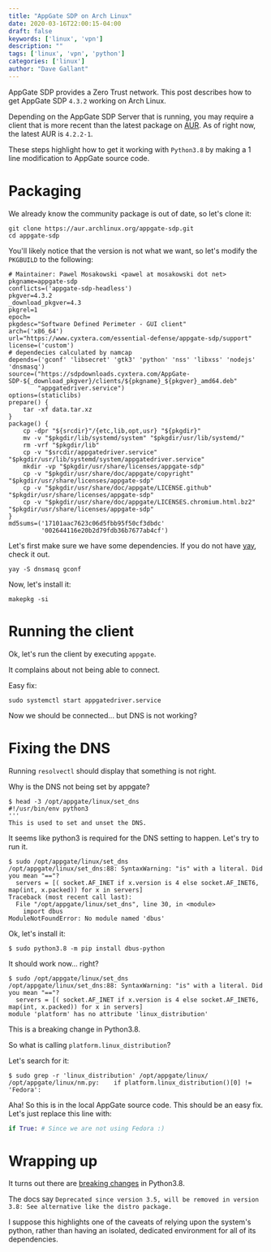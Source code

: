 ```yaml
---
title: "AppGate SDP on Arch Linux"
date: 2020-03-16T22:00:15-04:00
draft: false
keywords: ['linux', 'vpn']
description: ""
tags: ['linux', 'vpn', 'python']
categories: ['linux']
author: "Dave Gallant"
---
```


AppGate SDP provides a Zero Trust network. This post describes how to get AppGate SDP `4.3.2` working on Arch Linux.
<!--more-->

Depending on the AppGate SDP Server that is running, you may require a client that is more recent than the latest package on [AUR](https://aur.archlinux.org/packages/appgate-sdp/).
As of right now, the latest AUR is `4.2.2-1`.

These steps highlight how to get it working with `Python3.8` by making a 1 line modification to AppGate source code.

# Packaging

We already know the community package is out of date, so let's clone it:

```shell
git clone https://aur.archlinux.org/appgate-sdp.git
cd appgate-sdp
```

You'll likely notice that the version is not what we want, so let's modify the `PKGBUILD` to the following:

```shell
# Maintainer: Pawel Mosakowski <pawel at mosakowski dot net>
pkgname=appgate-sdp
conflicts=('appgate-sdp-headless')
pkgver=4.3.2
_download_pkgver=4.3
pkgrel=1
epoch=
pkgdesc="Software Defined Perimeter - GUI client"
arch=('x86_64')
url="https://www.cyxtera.com/essential-defense/appgate-sdp/support"
license=('custom')
# dependecies calculated by namcap
depends=('gconf' 'libsecret' 'gtk3' 'python' 'nss' 'libxss' 'nodejs' 'dnsmasq')
source=("https://sdpdownloads.cyxtera.com/AppGate-SDP-${_download_pkgver}/clients/${pkgname}_${pkgver}_amd64.deb"
        "appgatedriver.service")
options=(staticlibs)
prepare() {
    tar -xf data.tar.xz
}
package() {
    cp -dpr "${srcdir}"/{etc,lib,opt,usr} "${pkgdir}"
    mv -v "$pkgdir/lib/systemd/system" "$pkgdir/usr/lib/systemd/"
    rm -vrf "$pkgdir/lib"
    cp -v "$srcdir/appgatedriver.service" "$pkgdir/usr/lib/systemd/system/appgatedriver.service"
    mkdir -vp "$pkgdir/usr/share/licenses/appgate-sdp"
    cp -v "$pkgdir/usr/share/doc/appgate/copyright" "$pkgdir/usr/share/licenses/appgate-sdp"
    cp -v "$pkgdir/usr/share/doc/appgate/LICENSE.github" "$pkgdir/usr/share/licenses/appgate-sdp"
    cp -v "$pkgdir/usr/share/doc/appgate/LICENSES.chromium.html.bz2" "$pkgdir/usr/share/licenses/appgate-sdp"
}
md5sums=('17101aac7623c06d5fbb95f50cf3dbdc'
         '002644116e20b2d79fdb36b7677ab4cf')

```

Let's first make sure we have some dependencies. If you do not have [yay](https://github.com/Jguer/yay), check it out.

```shell
yay -S dnsmasq gconf
```

Now, let's install it:

```shell
makepkg -si
```

# Running the client

Ok, let's run the client by executing `appgate`.

It complains about not being able to connect.

Easy fix:

```shell
sudo systemctl start appgatedriver.service
```

Now we should be connected... but DNS is not working?

# Fixing the DNS

Running `resolvectl` should display that something is not right.

Why is the DNS not being set by appgate?

```shell
$ head -3 /opt/appgate/linux/set_dns
#!/usr/bin/env python3
'''
This is used to set and unset the DNS.
```

It seems like python3 is required for the DNS setting to happen.
Let's try to run it.

```shell
$ sudo /opt/appgate/linux/set_dns
/opt/appgate/linux/set_dns:88: SyntaxWarning: "is" with a literal. Did you mean "=="?
  servers = [( socket.AF_INET if x.version is 4 else socket.AF_INET6, map(int, x.packed)) for x in servers]
Traceback (most recent call last):
  File "/opt/appgate/linux/set_dns", line 30, in <module>
    import dbus
ModuleNotFoundError: No module named 'dbus'
```

Ok, let's install it:

```shell
$ sudo python3.8 -m pip install dbus-python
```

It should work now... right?

```shell
$ sudo /opt/appgate/linux/set_dns
/opt/appgate/linux/set_dns:88: SyntaxWarning: "is" with a literal. Did you mean "=="?
  servers = [( socket.AF_INET if x.version is 4 else socket.AF_INET6, map(int, x.packed)) for x in servers]
module 'platform' has no attribute 'linux_distribution'
```

This is a breaking change in Python3.8.

So what is calling `platform.linux_distribution`?

Let's search for it:

```shell
$ sudo grep -r 'linux_distribution' /opt/appgate/linux/
/opt/appgate/linux/nm.py:    if platform.linux_distribution()[0] != 'Fedora':
```

Aha! So this is in the local AppGate source code. This should be an easy fix. Let's just replace this line with:

```python
if True: # Since we are not using Fedora :)
```

# Wrapping up

It turns out there are [breaking changes](https://docs.python.org/3.7/library/platform.html#platform.linux_distribution) in Python3.8.

The docs say `Deprecated since version 3.5, will be removed in version 3.8: See alternative like the distro package.`

I suppose this highlights one of the caveats of relying upon the system's python, rather than having an isolated, dedicated environment for all of its dependencies.

